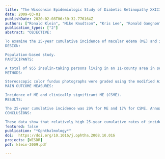 ```yaml
---
title: "The Wisconsin Epidemiologic Study of Diabetic Retinopathy XXIII: the twenty-five-year incidence of macular edema in persons with type 1 diabetes"
date: 2009-03-01
publishDate: 2020-02-08T06:30:32.776164Z
authors: ["Ronald Klein", "Mike Knudtson", "Kris Lee", "Ronald Gangnon", "Barbara Klein"]
publication_types: ["2"]
abstract: "OBJECTIVE:

To examine the 25-year cumulative incidence of macular edema (ME) and its relation to various risk factors.
DESIGN:

Population-based study.
PARTICIPANTS:

A total of 955 insulin-taking persons living in an 11-county area in southern Wisconsin with type 1 diabetes diagnosed before age 30 years who participated in baseline examinations (1980-1982) and at least 1 of 4 follow-up (4-, 10-, 14-, and 25-year) examinations (n=891) or died before the first follow-up examination (n=64).
METHODS:

Stereoscopic color fundus photographs were graded using the modified Airlie House classification and the Early Treatment Diabetic Retinopathy Study retinopathy severity scheme. Competing risk of death was included in statistical models.
MAIN OUTCOME MEASURES:

Incidence of ME and clinically significant ME (CSME).
RESULTS:

The 25-year cumulative incidence was 29% for ME and 17% for CSME. Annualized incidences of ME were 2.3%, 2.1%, 2.3%, and 0.9% in the first, second, third, and fourth follow-up periods of the study, respectively. In univariate analyses, the incidence of ME was associated with male sex, more severe diabetic retinopathy, higher glycosylated hemoglobin, proteinuria, higher systolic and diastolic blood pressure, and more pack-years of smoking. Multivariate analyses showed that the incidence of ME was related to higher baseline glycosylated hemoglobin (hazard ratio [HR] per 1% 1.17; 95% confidence interval [CI], 1.10-1.25; P<0.001) and higher systolic blood pressure (HR per 10 mmHg 1.15; 95% CI, 1.04-1.26; P=0.004) and marginally to proteinuria (HR 1.43; 95% CI, 0.99-2.08; P=0.06).
CONCLUSIONS:

These data show that relatively high 25-year cumulative rates of incidence of ME were related to glycemia and blood pressure. The lower risk of incident ME in the last period of the study may reflect recent improvement in care."
featured: false
publication: "*Ophthalmology*"
doi:  https://doi.org/10.1016/j.ophtha.2008.10.016
projects: [WESDR]
pdf: klein-2009.pdf

---
```


